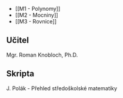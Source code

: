- [[M1 - Polynomy]]
- [[M2 - Mocniny]]
- [[M3 - Rovnice]]
## Učitel
Mgr. Roman Knobloch, Ph.D.
## Skripta
J. Polák - Přehled středoškolské matematiky